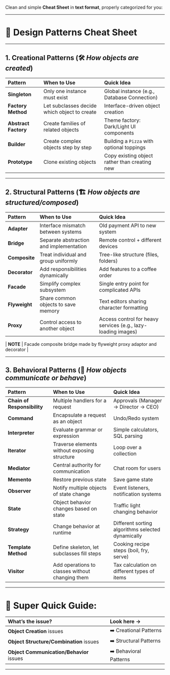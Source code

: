 Clean and simple **Cheat Sheet** in **text format**, properly categorized for you:

---

# 🎯 Design Patterns Cheat Sheet

---

## 1. **Creational Patterns** (🛠 *How objects are created*)

| Pattern | When to Use | Quick Idea |
|:--------|:------------|:-----------|
| **Singleton** | Only one instance must exist | Global instance (e.g., Database Connection) |
| **Factory Method** | Let subclasses decide which object to create | Interface-driven object creation |
| **Abstract Factory** | Create families of related objects | Theme factory: Dark/Light UI components |
| **Builder** | Create complex objects step by step | Building a `Pizza` with optional toppings |
| **Prototype** | Clone existing objects | Copy existing object rather than creating new |

---

## 2. **Structural Patterns** (🏗 *How objects are structured/composed*)

| Pattern | When to Use | Quick Idea |
|:--------|:------------|:-----------|
| **Adapter** | Interface mismatch between systems | Old payment API to new system |
| **Bridge** | Separate abstraction and implementation | Remote control + different devices |
| **Composite** | Treat individual and group uniformly | Tree-like structure (files, folders) |
| **Decorator** | Add responsibilities dynamically | Add features to a coffee order |
| **Facade** | Simplify complex subsystem | Single entry point for complicated APIs |
| **Flyweight** | Share common objects to save memory | Text editors sharing character formatting |
| **Proxy** | Control access to another object | Access control for heavy services (e.g., lazy-loading images) |

| **NOTE** | Facade composite bridge made by flyweight proxy adaptor and decorator |

---

## 3. **Behavioral Patterns** (🔁 *How objects communicate or behave*)

| Pattern | When to Use | Quick Idea |
|:--------|:------------|:-----------|
| **Chain of Responsibility** | Multiple handlers for a request | Approvals (Manager → Director → CEO) |
| **Command** | Encapsulate a request as an object | Undo/Redo system |
| **Interpreter** | Evaluate grammar or expression | Simple calculators, SQL parsing |
| **Iterator** | Traverse elements without exposing structure | Loop over a collection |
| **Mediator** | Central authority for communication | Chat room for users |
| **Memento** | Restore previous state | Save game state |
| **Observer** | Notify multiple objects of state change | Event listeners, notification systems |
| **State** | Object behavior changes based on state | Traffic light changing behavior |
| **Strategy** | Change behavior at runtime | Different sorting algorithms selected dynamically |
| **Template Method** | Define skeleton, let subclasses fill steps | Cooking recipe steps (boil, fry, serve) |
| **Visitor** | Add operations to classes without changing them | Tax calculation on different types of items |

---

# 🧠 Super Quick Guide:
| What’s the issue? | Look here → |
|:------------------|:-----------|
| **Object Creation** issues | ➡️ Creational Patterns |
| **Object Structure/Combination** issues | ➡️ Structural Patterns |
| **Object Communication/Behavior** issues | ➡️ Behavioral Patterns |

---

